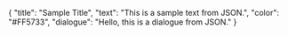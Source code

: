 {
  "title": "Sample Title",
  "text": "This is a sample text from JSON.",
  "color": "#FF5733",
  "dialogue": "Hello, this is a dialogue from JSON."
}
